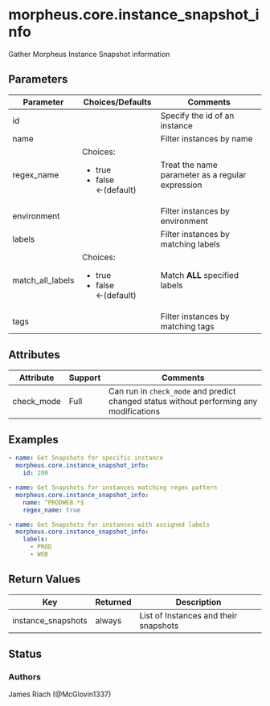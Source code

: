 # morpheus.core.instance_snapshot_info
Gather Morpheus Instance Snapshot information

## Parameters

|Parameter|Choices/Defaults|Comments|
|---|---|---|
|id||Specify the id of an instance|
|name||Filter instances by name|
|regex_name|Choices:<br/> <ul><li>true</li><li>false &larr;(default)</li></ul>|Treat the name parameter as a regular expression|
|environment||Filter instances by environment|
|labels||Filter instances by matching labels|
|match_all_labels|Choices:<br/> <ul><li>true</li><li>false &larr;(default)</li></ul>|Match **ALL** specified labels|
|tags||Filter instances by matching tags|

## Attributes

|Attribute|Support|Comments|
|---|---|---|
|check_mode|Full|Can run in ```check_mode``` and predict changed status without performing any modifications|

## Examples

```yaml
- name: Get Snapshots for specific instance
  morpheus.core.instance_snapshot_info:
    id: 200

- name: Get Snapshots for instances matching regex pattern
  morpheus.core.instance_snapshot_info:
    name: ^PRODWEB.*$
    regex_name: true

- name: Get Snapshots for instances with assigned labels
  morpheus.core.instance_snapshot_info:
    labels:
      - PROD
      - WEB
```

## Return Values

|Key|Returned|Description|
|---|---|---|
|instance_snapshots|always|List of Instances and their snapshots|

## Status

### Authors
James Riach (@McGlovin1337)
